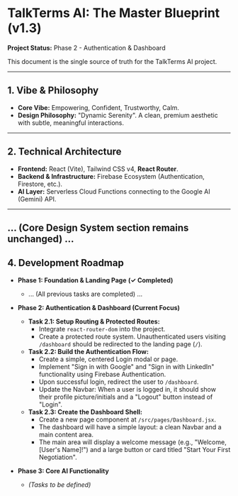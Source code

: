 # TalkTerms AI: The Master Blueprint (v1.3)

**Project Status:** Phase 2 - Authentication & Dashboard

This document is the single source of truth for the TalkTerms AI project.

---

## 1. Vibe & Philosophy
*   **Core Vibe:** Empowering, Confident, Trustworthy, Calm.
*   **Design Philosophy:** "Dynamic Serenity". A clean, premium aesthetic with subtle, meaningful interactions.

---

## 2. Technical Architecture
*   **Frontend:** React (Vite), Tailwind CSS v4, **React Router**.
*   **Backend & Infrastructure:** Firebase Ecosystem (Authentication, Firestore, etc.).
*   **AI Layer:** Serverless Cloud Functions connecting to the Google AI (Gemini) API.

---
... (Core Design System section remains unchanged) ...
---

## 4. Development Roadmap

*   **Phase 1: Foundation & Landing Page** **(✓ Completed)**
    *   ... (All previous tasks are completed) ...

*   **Phase 2: Authentication & Dashboard (Current Focus)**
    *   **Task 2.1: Setup Routing & Protected Routes:**
        *   Integrate `react-router-dom` into the project.
        *   Create a protected route system. Unauthenticated users visiting `/dashboard` should be redirected to the landing page (`/`).
    *   **Task 2.2: Build the Authentication Flow:**
        *   Create a simple, centered Login modal or page.
        *   Implement "Sign in with Google" and "Sign in with LinkedIn" functionality using Firebase Authentication.
        *   Upon successful login, redirect the user to `/dashboard`.
        *   Update the Navbar: When a user is logged in, it should show their profile picture/initials and a "Logout" button instead of "Login".
    *   **Task 2.3: Create the Dashboard Shell:**
        *   Create a new page component at `/src/pages/Dashboard.jsx`.
        *   The dashboard will have a simple layout: a clean Navbar and a main content area.
        *   The main area will display a welcome message (e.g., "Welcome, [User's Name]!") and a large button or card titled "Start Your First Negotiation".

*   **Phase 3: Core AI Functionality**
    *   *(Tasks to be defined)*
